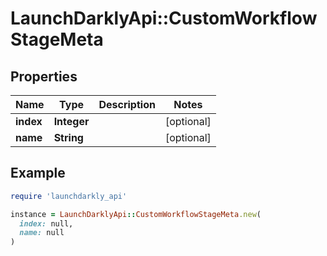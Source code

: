 # LaunchDarklyApi::CustomWorkflowStageMeta

## Properties

| Name | Type | Description | Notes |
| ---- | ---- | ----------- | ----- |
| **index** | **Integer** |  | [optional] |
| **name** | **String** |  | [optional] |

## Example

```ruby
require 'launchdarkly_api'

instance = LaunchDarklyApi::CustomWorkflowStageMeta.new(
  index: null,
  name: null
)
```

